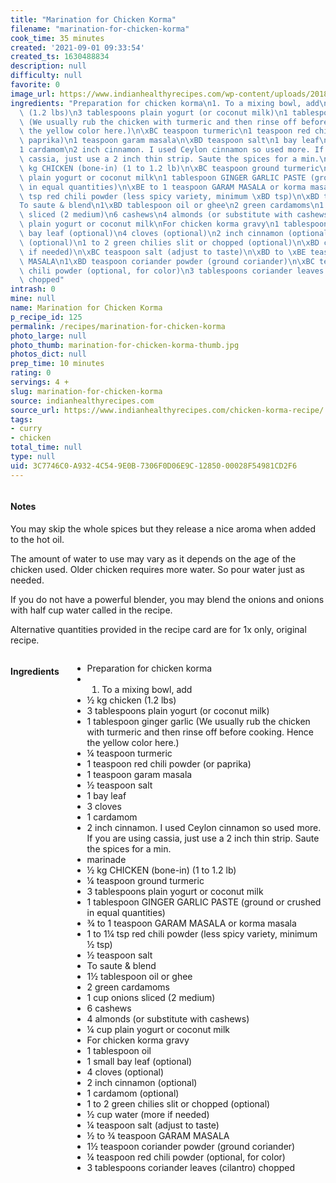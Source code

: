 ```yaml
---
title: "Marination for Chicken Korma"
filename: "marination-for-chicken-korma"
cook_time: 35 minutes
created: '2021-09-01 09:33:54'
created_ts: 1630488834
description: null
difficulty: null
favorite: 0
image_url: https://www.indianhealthyrecipes.com/wp-content/uploads/2018/01/chicken-korma-414x600.jpg
ingredients: "Preparation for chicken korma\n1. To a mixing bowl, add\n\xBD kg chicken\
  \ (1.2 lbs)\n3 tablespoons plain yogurt (or coconut milk)\n1 tablespoon ginger garlic\
  \ (We usually rub the chicken with turmeric and then rinse off before cooking. Hence\
  \ the yellow color here.)\n\xBC teaspoon turmeric\n1 teaspoon red chili powder (or\
  \ paprika)\n1 teaspoon garam masala\n\xBD teaspoon salt\n1 bay leaf\n3 cloves\n\
  1 cardamom\n2 inch cinnamon. I used Ceylon cinnamon so used more. If you are using\
  \ cassia, just use a 2 inch thin strip. Saute the spices for a min.\nmarinade\n\xBD\
  \ kg CHICKEN (bone-in) (1 to 1.2 lb)\n\xBC teaspoon ground turmeric\n3 tablespoons\
  \ plain yogurt or coconut milk\n1 tablespoon GINGER GARLIC PASTE (ground or crushed\
  \ in equal quantities)\n\xBE to 1 teaspoon GARAM MASALA or korma masala\n1 to 1\xBC\
  \ tsp red chili powder (less spicy variety, minimum \xBD tsp)\n\xBD teaspoon salt\n\
  To saute & blend\n1\xBD tablespoon oil or ghee\n2 green cardamoms\n1 cup onions\
  \ sliced (2 medium)\n6 cashews\n4 almonds (or substitute with cashews)\n\xBC cup\
  \ plain yogurt or coconut milk\nFor chicken korma gravy\n1 tablespoon oil\n1 small\
  \ bay leaf (optional)\n4 cloves (optional)\n2 inch cinnamon (optional)\n1 cardamom\
  \ (optional)\n1 to 2 green chilies slit or chopped (optional)\n\xBD cup water (more\
  \ if needed)\n\xBC teaspoon salt (adjust to taste)\n\xBD to \xBE teaspoon GARAM\
  \ MASALA\n1\xBD teaspoon coriander powder (ground coriander)\n\xBC teaspoon red\
  \ chili powder (optional, for color)\n3 tablespoons coriander leaves (cilantro)\
  \ chopped"
intrash: 0
mine: null
name: Marination for Chicken Korma
p_recipe_id: 125
permalink: /recipes/marination-for-chicken-korma
photo_large: null
photo_thumb: marination-for-chicken-korma-thumb.jpg
photos_dict: null
prep_time: 10 minutes
rating: 0
servings: 4 +
slug: marination-for-chicken-korma
source: indianhealthyrecipes.com
source_url: https://www.indianhealthyrecipes.com/chicken-korma-recipe/
tags:
- curry
- chicken
total_time: null
type: null
uid: 3C7746C0-A932-4C54-9E0B-7306F0D06E9C-12850-00028F54981CD2F6
---
```

<div class="columns large-7 small-12" id="writeup">		<div id="notes"><h4>Notes</h4>
<div class="box box-notes"><p>You may skip the whole spices but they release a nice aroma when added to the hot oil.</p>
<p>The amount of water to use may vary as it depends on the age of the chicken used. Older chicken requires more water. So pour water just as needed.</p>
<p>If you do not have a powerful blender, you may blend the onions and onions with half cup water called in the recipe.</p>
<p>Alternative quantities provided in the recipe card are for 1x only, original recipe.</p>
</div></div>	</div><!-- #writeup -->
</div><!-- #row-one -->
<div class="row" id="row-two">	<div class="columns large-4 small-12" id="ingredients"><h4>Ingredients</h4><div class="box box-ingredients content"><ul>
<li>Preparation for chicken korma</li>
<li>
<ol>
<li>To a mixing bowl, add</li>
</ol>
</li>
<li>½ kg chicken (1.2 lbs)</li>
<li>3 tablespoons plain yogurt (or coconut milk)</li>
<li>1 tablespoon ginger garlic (We usually rub the chicken with turmeric and then rinse off before cooking. Hence the yellow color here.)</li>
<li>¼ teaspoon turmeric</li>
<li>1 teaspoon red chili powder (or paprika)</li>
<li>1 teaspoon garam masala</li>
<li>½ teaspoon salt</li>
<li>1 bay leaf</li>
<li>3 cloves</li>
<li>1 cardamom</li>
<li>2 inch cinnamon. I used Ceylon cinnamon so used more. If you are using cassia, just use a 2 inch thin strip. Saute the spices for a min.</li>
<li>marinade</li>
<li>½ kg CHICKEN (bone-in) (1 to 1.2 lb)</li>
<li>¼ teaspoon ground turmeric</li>
<li>3 tablespoons plain yogurt or coconut milk</li>
<li>1 tablespoon GINGER GARLIC PASTE (ground or crushed in equal quantities)</li>
<li>¾ to 1 teaspoon GARAM MASALA or korma masala</li>
<li>1 to 1¼ tsp red chili powder (less spicy variety, minimum ½ tsp)</li>
<li>½ teaspoon salt</li>
<li>To saute &amp; blend</li>
<li>1½ tablespoon oil or ghee</li>
<li>2 green cardamoms</li>
<li>1 cup onions sliced (2 medium)</li>
<li>6 cashews</li>
<li>4 almonds (or substitute with cashews)</li>
<li>¼ cup plain yogurt or coconut milk</li>
<li>For chicken korma gravy</li>
<li>1 tablespoon oil</li>
<li>1 small bay leaf (optional)</li>
<li>4 cloves (optional)</li>
<li>2 inch cinnamon (optional)</li>
<li>1 cardamom (optional)</li>
<li>1 to 2 green chilies slit or chopped (optional)</li>
<li>½ cup water (more if needed)</li>
<li>¼ teaspoon salt (adjust to taste)</li>
<li>½ to ¾ teaspoon GARAM MASALA</li>
<li>1½ teaspoon coriander powder (ground coriander)</li>
<li>¼ teaspoon red chili powder (optional, for color)</li>
<li>3 tablespoons coriander leaves (cilantro) chopped</li>
</ul>
</div>	</div>	<div class="columns large-6 small-12" id="directions">	</div>